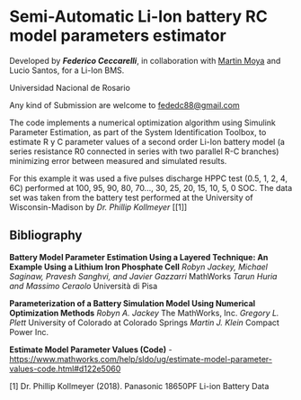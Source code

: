 # Semi-Automatic Li-Ion battery RC model parameters estimator

Developed by ***Federico Ceccarelli***, in collaboration with 
[Martin Moya](https://github.com/moyamartin) and Lucio Santos, for a Li-Ion 
BMS.

Universidad Nacional de Rosario

Any kind of Submission are welcome to fededc88@gmail.com

The code implements a numerical optimization algorithm using Simulink Parameter 
Estimation, as part of the System Identification Toolbox, to estimate R y C 
parameter values of a second order Li-Ion  battery model 
(a series resistance R0 connected in series with two parallel R-C branches)
minimizing error between measured and simulated results.

For this example it was used a five pulses discharge HPPC test (0.5, 1, 2, 4, 
6C) performed at 100, 95, 90, 80, 70..., 30, 25, 20, 15, 10, 5, 0 SOC.
The data set was taken from the battery test performed at the University of 
Wisconsin-Madison by *Dr. Phillip Kollmeyer* [[1]]

## Bibliography

**Battery Model Parameter Estimation Using a Layered Technique: An Example Using a Lithium Iron Phosphate Cell**
*Robyn Jackey, Michael Saginaw, Pravesh Sanghvi, and Javier Gazzarri*
MathWorks
*Tarun Huria and Massimo Ceraolo*
Università di Pisa

**Parameterization of a Battery Simulation Model Using Numerical Optimization Methods**
*Robyn A. Jackey*
The MathWorks, Inc.
*Gregory L. Plett*
University of Colorado at Colorado Springs
*Martin J. Klein*
Compact Power Inc.

**Estimate Model Parameter Values (Code)** - https://www.mathworks.com/help/sldo/ug/estimate-model-parameter-values-code.html#d122e5060

<a id="1">[1]</a> 
Dr. Phillip Kollmeyer (2018). 
Panasonic 18650PF Li-ion Battery Data
